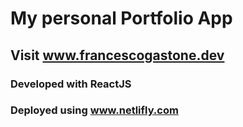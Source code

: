 #   My personal Portfolio App

##  Visit www.francescogastone.dev

### Developed with ReactJS
### Deployed using www.netlifly.com